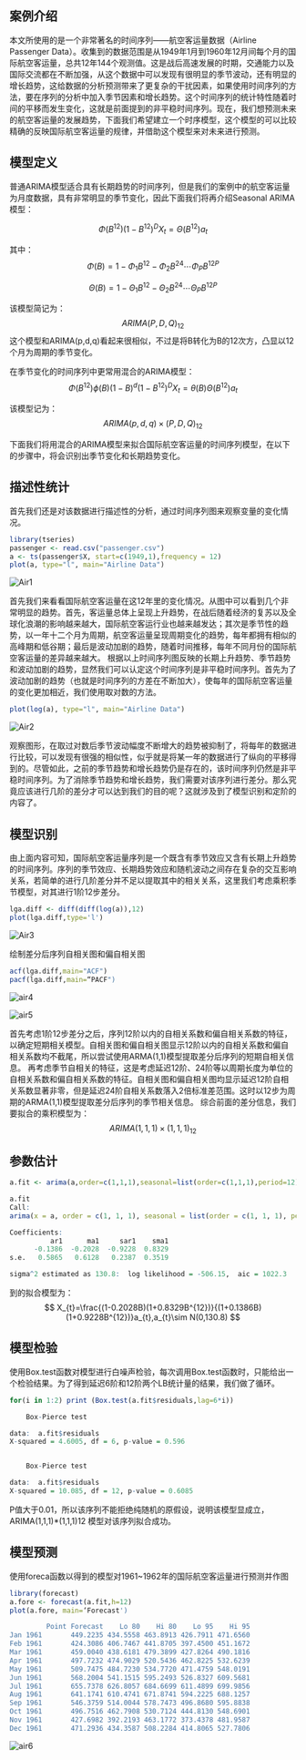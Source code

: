 

## 案例介绍

本文所使用的是一个非常著名的时间序列——航空客运量数据（Airline Passenger Data）。收集到的数据范围是从1949年1月到1960年12月间每个月的国际航空客运量，总共12年144个观测值。这是战后高速发展的时期，交通能力以及国际交流都在不断加强，从这个数据中可以发现有很明显的季节波动，还有明显的增长趋势，这给数据的分析预测带来了更复杂的干扰因素，如果使用时间序列的方法，要在序列的分析中加入季节因素和增长趋势。这个时间序列的统计特性随着时间的平移而发生变化，这就是前面提到的非平稳时间序列。现在，我们想预测未来的航空客运量的发展趋势，下面我们希望建立一个时序模型，这个模型的可以比较精确的反映国际航空客运量的规律，并借助这个模型来对未来进行预测。

## 模型定义

普通ARIMA模型适合具有长期趋势的时间序列，但是我们的案例中的航空客运量为月度数据，具有非常明显的季节变化，因此下面我们将再介绍Seasonal ARIMA模型：

$$
\Phi \left ( B^{12} \right )\left ( 1-B^{12} \right )^{D}X_{t}=\Theta \left ( B^{12} \right )a_{t}
$$

其中：
$$
\Phi \left(B \right )=1-\Phi_{1}B^{12}-\Phi_{2}B^{24}\cdots \Phi_{P}B^{12P}
$$

$$
\Theta \left(B \right )=1-\Theta_{1}B^{12}-\Theta_{2}B^{24}\cdots \Theta_{P}B^{12P}
$$

该模型简记为：
$$
ARIMA\left(P,D,Q \right )_{12}
$$
这个模型和ARIMA(p,d,q)看起来很相似，不过是将B转化为B的12次方，凸显以12个月为周期的季节变化。

在季节变化的时间序列中更常用混合的ARIMA模型： 
$$
\Phi\left(B^{12} \right )\phi\left(B \right )\left(1-B \right )^{d} \left(1-B^{12} \right)^{D}X_{t}=\theta\left(B \right )\Theta\left(B^{12} \right )a_{t}
$$

该模型记为：
$$
ARIMA\left(p,d,q \right )\times \left(P,D,Q \right )_{12}
$$

下面我们将用混合的ARIMA模型来拟合国际航空客运量的时间序列模型，在以下的步骤中，将会识别出季节变化和长期趋势变化。

## 描述性统计

首先我们还是对该数据进行描述性的分析，通过时间序列图来观察变量的变化情况。 

```R
library(tseries)
passenger <- read.csv("passenger.csv")
a <- ts(passenger$X, start=c(1949,1),frequency = 12)
plot(a, type="l", main="Airline Data")
```

 ![Air1](Air1.jpeg)

首先我们来看看国际航空客运量在这12年里的变化情况。从图中可以看到几个非常明显的趋势。首先，客运量总体上呈现上升趋势，在战后随着经济的复苏以及全球化浪潮的影响越来越大，国际航空客运行业也越来越发达；其次是季节性的趋势，以一年十二个月为周期，航空客运量呈现周期变化的趋势，每年都拥有相似的高峰期和低谷期；最后是波动加剧的趋势，随着时间推移，每年不同月份的国际航空客运量的差异越来越大。
根据以上时间序列图反映的长期上升趋势、季节趋势和波动加剧的趋势，显然我们可以认定这个时间序列是非平稳时间序列。首先为了波动加剧的趋势（也就是时间序列的方差在不断加大），使每年的国际航空客运量的变化更加相近，我们使用取对数的方法。

```R
plot(log(a), type="l", main="Airline Data")
```

 ![Air2](Air2.jpeg)

观察图形，在取过对数后季节波动幅度不断增大的趋势被抑制了，将每年的数据进行比较，可以发现有很强的相似性，似乎就是将某一年的数据进行了纵向的平移得到的。尽管如此，之前的季节趋势和增长趋势仍是存在的，该时间序列仍然是非平稳时间序列。为了消除季节趋势和增长趋势，我们需要对该序列进行差分。那么究竟应该进行几阶的差分才可以达到我们的目的呢？这就涉及到了模型识别和定阶的内容了。



## 模型识别

由上面内容可知，国际航空客运量序列是一个既含有季节效应又含有长期上升趋势的时间序列。序列的季节效应、长期趋势效应和随机波动之间存在复杂的交互影响关系，若简单的进行几阶差分并不足以提取其中的相关关系，这里我们考虑乘积季节模型，对其进行1阶12步差分。

```R
lga.diff <- diff(diff(log(a)),12)
plot(lga.diff,type='l')
```

 ![Air3](Air3.jpeg)

绘制差分后序列自相关图和偏自相关图

```R
acf(lga.diff,main="ACF")
pacf(lga.diff,main=“PACF")
```

 ![air4](air4.jpeg)

 ![air5](air5.jpeg)

首先考虑1阶12步差分之后，序列12阶以内的自相关系数和偏自相关系数的特征，以确定短期相关模型。自相关图和偏自相关图显示12阶以内的自相关系数和偏自相关系数均不截尾，所以尝试使用ARMA(1,1)模型提取差分后序列的短期自相关信息。
再考虑季节自相关的特征，这是考虑延迟12阶、24阶等以周期长度为单位的自相关系数和偏自相关系数的特征。自相关图和偏自相关图均显示延迟12阶自相关系数显著非零，但是延迟24阶自相关系数落入2倍标准差范围。这时以12步为周期的ARMA(1,1)模型提取差分后序列的季节相关信息。
综合前面的差分信息，我们要拟合的乘积模型为：
$$
ARIMA\left(1,1,1 \right )\times \left(1,1,1 \right )_{12}
$$

## 参数估计

```R
a.fit <- arima(a,order=c(1,1,1),seasonal=list(order=c(1,1,1),period=12))

a.fit
Call:
arima(x = a, order = c(1, 1, 1), seasonal = list(order = c(1, 1, 1), period = 12))

Coefficients:
          ar1      ma1     sar1    sma1
      -0.1386  -0.2028  -0.9228  0.8329
s.e.   0.5865   0.6128   0.2387  0.3519

sigma^2 estimated as 130.8:  log likelihood = -506.15,  aic = 1022.3

```

到的拟合模型为：
$$
X_{t}=\frac{(1-0.2028B)(1+0.8329B^{12})}{(1+0.1386B)(1+0.9228B^{12})}a_{t},a_{t}\sim N(0,130.8)
$$

## 模型检验

使用Box.test函数对模型进行白噪声检验，每次调用Box.test函数时，只能给出一个检验结果。为了得到延迟6阶和12阶两个LB统计量的结果，我们做了循环。

```R
for(i in 1:2) print (Box.test(a.fit$residuals,lag=6*i))

    Box-Pierce test

data:  a.fit$residuals
X-squared = 4.6005, df = 6, p-value = 0.596


	Box-Pierce test

data:  a.fit$residuals
X-squared = 10.085, df = 12, p-value = 0.6085
```

P值大于0.01，所以该序列不能拒绝纯随机的原假设，说明该模型显成立，ARIMA(1,1,1)*(1,1,1)12 模型对该序列拟合成功。

## 模型预测

使用foreca函数以得到的模型对1961~1962年的国际航空客运量进行预测并作图

```R
library(forecast)
a.fore <- forecast(a.fit,h=12)
plot(a.fore, main=‘Forecast')

         Point Forecast    Lo 80    Hi 80    Lo 95    Hi 95
Jan 1961       449.2235 434.5558 463.8913 426.7911 471.6560
Feb 1961       424.3086 406.7467 441.8705 397.4500 451.1672
Mar 1961       459.0040 438.6181 479.3899 427.8264 490.1816
Apr 1961       497.7232 474.9029 520.5436 462.8225 532.6239
May 1961       509.7475 484.7230 534.7720 471.4759 548.0191
Jun 1961       568.2004 541.1515 595.2493 526.8327 609.5681
Jul 1961       655.7378 626.8057 684.6699 611.4899 699.9856
Aug 1961       641.1741 610.4741 671.8741 594.2225 688.1257
Sep 1961       546.3759 514.0044 578.7473 496.8680 595.8838
Oct 1961       496.7516 462.7908 530.7124 444.8130 548.6901
Nov 1961       427.6982 392.2193 463.1772 373.4378 481.9587
Dec 1961       471.2936 434.3587 508.2284 414.8065 527.7806

```

 ![air6](air6.jpeg)

